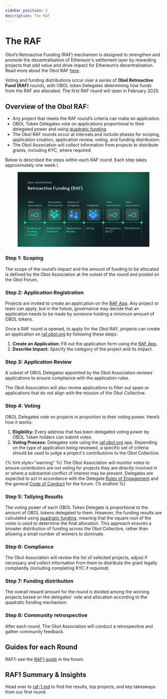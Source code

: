 ```yaml
---
sidebar_position: 3
description: The RAF
---
```


# The RAF

Obol’s Retroactive Funding (RAF) mechanism is designed to strengthen and promote the decentralisation of Ethereum's settlement layer by rewarding projects that add value and drive impact for Ethereum’s decentralisation. Read more about the Obol RAF [here](https://blog.obol.org/1-percent-for-decentralisation/).

Voting and funding distributions occur over a series of **Obol Retroactive Fund (RAF)** rounds, with OBOL token Delegates determining how funds from the RAF are allocated. The first RAF round will open in February 2025.

## Overview of the Obol RAF:

* Any project that meets the RAF round’s criteria can make an application.
* OBOL Token Delegates vote on applications proportional to their delegated power and using [quadratic funding](https://qf.gitcoin.co/).
* The Obol RAF rounds occur at intervals and include phases for scoping, application creation, application review, voting, and funding distribution.
* The Obol Association will collect information from projects to distribute grants, including KYC, where required.

Below is described the steps within each RAF round. Each step takes approximately one week.\\

<figure><img src="../../../.gitbook/assets/image (53).png" alt=""><figcaption></figcaption></figure>

### Step 1: Scoping

The scope of the round’s impact and the amount of funding to be allocated is defined by the Obol Association at the outset of the round and posted on the Obol Forum.

### Step 2: Application Registration

Projects are invited to create an application on the [RAF App](http://raf.obol.org/). Any project or team can apply, but in the future, governance may decide that an application needs to be made by someone holding a minimum amount of OBOL tokens.

Once a RAF round is opened, to apply for the Obol RAF, projects can create an application on [raf.obol.org](http://raf.obol.org/) by following these steps:

1. **Create an Application:** Fill out the application form using the [RAF App](http://raf.obol.org/).
2. **Describe Impact:** Specify the category of the project and its impact.

### Step 3: Application Review

A subset of OBOL Delegates appointed by the Obol Association reviews applications to ensure compliance with the application rules.

The Obol Association will also review applications to filter out spam or applications that do not align with the mission of the Obol Collective.

### Step 4: Voting

OBOL Delegates vote on projects in proportion to their voting power. Here’s how it works:

1. **Eligibility:** Every address that has been delegated voting power by OBOL Token holders can submit votes.
2. **Voting Process:** Delegates vote using the [raf.obol.org](http://raf.obol.org) app. Depending on the type of application being reviewed, a specific set of criteria should be used to judge a project's contributions to the Obol Collective.

{% hint style="warning" %}
The Obol Association will monitor votes to ensure contributors are not voting for projects they are directly involved in or where a substantial conflict of interest may be present. Delegates are expected to act in accordance with the Delegate [Rules of Engagement](https://community.obol.org/t/delegates-rules-of-engagement/206) and the general [Code of Conduct](https://community.obol.org/t/code-of-conduct-for-discussion-forum/205) for the forum.
{% endhint %}

### Step 5: Tallying Results

The voting power of each OBOL Token Delegate is proportional to the amount of OBOL tokens delegated to them. However, the funding results are calculated using [quadratic funding](https://qf.gitcoin.co/), meaning that the square root of the votes is used to determine the final allocation. This approach ensures a broader distribution of funding across the Obol Collective, rather than allowing a small number of winners to dominate.

### Step 6: Compliance

The Obol Association will review the list of selected projects, adjust if necessary and collect information from them to distribute the grant legally compliantly (including completing KYC if required).

### Step 7: Funding distribution

The overall reward amount for the round is divided among the winning projects based on the delegates' vote and allocation according to the quadratic funding mechanism.

### **Step 8: Community retrospective**

After each round, The Obol Association will conduct a retrospective and gather community feedback.

## Guides for each Round

RAF1: see the [RAF1 guide](https://community.obol.org/t/guide-for-raf-round-1-raf1/227) in the forum.

## RAF1 Summary & Insights

Head over to [raf-1.md](raf-1.md "mention") to find the results, top projects, and key takeaways from our first round.&#x20;
